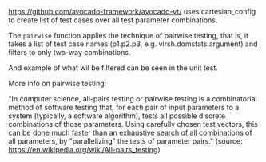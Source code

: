 https://github.com/avocado-framework/avocado-vt/ uses cartesian_config to create list of test cases over all test parameter combinations.

The `pairwise` function applies the technique of pairwise testing, that is, it takes a list of test case names (p1.p2.p3, e.g. virsh.domstats.argument) and filters to only two-way combinations.

And example of what wil be filtered can be seen in the unit test.


More info on pairwise testing:

"In computer science, all-pairs testing or pairwise testing is a combinatorial method of software testing that, for each pair of input parameters to a system (typically, a software algorithm), tests all possible discrete combinations of those parameters. Using carefully chosen test vectors, this can be done much faster than an exhaustive search of all combinations of all parameters, by "parallelizing" the tests of parameter pairs."
(source: https://en.wikipedia.org/wiki/All-pairs_testing)
